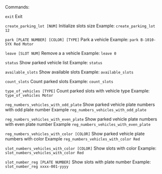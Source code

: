 Commands:

`exit`
  Exit

`create_parking_lot [NUM]`
  Initialize slots size
	  Example: `create_parking_lot 12`

`park [PLATE NUMBER] [COLOR] [TYPE]`
  Park a vehicle
	  Example: `park B-1010-SYX Red Motor`

`leave [SLOT NUM]`
  Remove a a vehicle
	  Example: `leave 0`

`status`
  Show parked vehicle list
	  Example: `status`

`available_slots`
  Show available slots
	  Example: `available_slots`

`count_slots`
  Count parked slots
	  Example: `count_slots`

`type_of_vehicles [TYPE]`
  Count parked slots with vehicle type
	  Example: `type_of_vehicles Motor`

`reg_numbers_vehicles_with_odd_plate`
  Show parked vehicle plate numbers with odd plate number
	  Example `reg_numbers_vehicles_with_odd_plate`

`reg_numbers_vehicles_with_even_plate`
  Show parked vehicle plate numbers with even plate number
	  Example `reg_numbers_vehicles_with_even_plate`

`reg_numbers_vehicles_with_color [COLOR]`
  Show parked vehicle plate numbers with color
	  Example `reg_numbers_vehicles_with_color Red`

`slot_numbers_vehicles_with_color [COLOR]`
  Show slots with color
	  Example: `slot_numbers_vehicles_with_color Red`

`slot_number_reg [PLATE NUMBER]`
  Show slots with plate number
	  Example: `slot_number_reg xxxx-001-yyyy`

